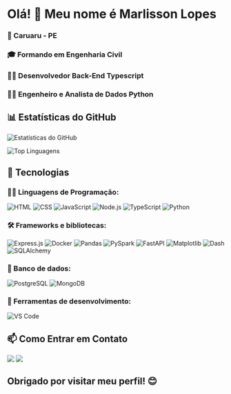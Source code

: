 <h1> Olá! 👋 Meu nome é Marlisson Lopes </h1>

<h3>🌵 Caruaru - PE</h3>
<h3>🎓 Formando em Engenharia Civil</h3>
<h3>👨‍💻 Desenvolvedor Back-End Typescript</h3>
<h3>👨‍💻 Engenheiro e Analista de Dados Python</h3>

<h2>📊 Estatísticas do GitHub</h2> 

![Estatísticas do GitHub](https://github-readme-stats.vercel.app/api?username=marlissonls&show_icons=true&count_private=true&theme=radical)

![Top Linguagens](https://github-readme-stats.vercel.app/api/top-langs/?username=marlissonls&layout=compact&theme=radical&hide=Jupyter%20Notebook)

<h2>🤖 Tecnologias</h2>

<h3>👨‍💻 Linguagens de Programação:</h3>

  ![HTML](https://img.shields.io/badge/-HTML-orange?logo=html5&logoColor=white&style=flat)
  ![CSS](https://img.shields.io/badge/-CSS-blue?logo=css3&logoColor=white&style=flat)
  ![JavaScript](https://img.shields.io/badge/-JavaScript-yellow?logo=javascript&logoColor=white&style=flat)
  ![Node.js](https://img.shields.io/badge/-Node.js-green?logo=node.js&logoColor=white&style=flat)
  ![TypeScript](https://img.shields.io/badge/-TypeScript-blue?logo=typescript&logoColor=white&style=flat)
  ![Python](https://img.shields.io/badge/-Python-blue?logo=python&logoColor=white&style=flat)
  
<h3>🛠️ Frameworks e bibliotecas:</h3>

  ![Express.js](https://img.shields.io/badge/-Express.js-black?logo=express&logoColor=white&style=flat)
  ![Docker](https://img.shields.io/badge/-Docker-blue?logo=docker&logoColor=white&style=flat)
  ![Pandas](https://img.shields.io/badge/-Pandas-lightgrey?logo=pandas&logoColor=white&style=flat)
  ![PySpark](https://img.shields.io/badge/-PySpark-yellow?logo=apache-spark&logoColor=white&style=flat)
  ![FastAPI](https://img.shields.io/badge/-FastAPI-green?logo=fastapi&logoColor=white&style=flat)
  ![Matplotlib](https://img.shields.io/badge/-Matplotlib-lightgrey?logo=python&logoColor=white&style=flat)
  ![Dash](https://img.shields.io/badge/-Dash-blue?logo=python&logoColor=white&style=flat)
  ![SQLAlchemy](https://img.shields.io/badge/-SQLAlchemy-red?logo=python&logoColor=white&style=flat)

<h3>💾 Banco de dados:</h3>

  ![PostgreSQL](https://img.shields.io/badge/-PostgreSQL-blue?logo=postgresql&logoColor=white&style=flat)
  ![MongoDB](https://img.shields.io/badge/-MongoDB-green?logo=mongodb&logoColor=white&style=flat)
  
<h3>💯 Ferramentas de desenvolvimento:</h3>

  ![VS Code](https://img.shields.io/badge/-VS_Code-blue?logo=visual-studio-code&logoColor=white&style=flat)


<h2>📫 Como Entrar em Contato</h2>
<div>
  <a href = "mailto:marlisson.business@gmail.com"><img src="https://img.shields.io/badge/-Gmail-%23333?style=for-the-badge&logo=gmail&logoColor=white" target="_blank"></a>
  <a href="https://www.linkedin.com/in/marlissonlopesdasilva/" target="_blank"><img src="https://img.shields.io/badge/-LinkedIn-%230077B5?style=for-the-badge&logo=linkedin&logoColor=white" target="_blank"></a> 
</div>

<h2>Obrigado por visitar meu perfil! 😊</h2>
